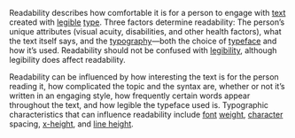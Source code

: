 Readability describes how comfortable it is for a person to engage with [text](/glossary/text_copy) created with [legible](/glossary/legibility) [type](/glossary/type). Three factors determine readability: The person’s unique attributes (visual acuity, disabilities, and other health factors), what the text itself says, and the [typography](/glossary/typography)—both the choice of [typeface](/glossary/typeface) and how it’s used. Readability should not be confused with [legibility](/glossary/legibility), although legibility does affect readability.

Readability can be influenced by how interesting the text is for the person reading it, how complicated the topic and the syntax are, whether or not it’s written in an engaging style, how frequently certain words appear throughout the text, and how legible the typeface used is. Typographic characteristics that can influence readability include [font](/glossary/font) [weight](/glossary/weight), [character](/glossary/character) spacing, [x-height](/glossary/x_height), and [line height](/glossary/line_height_leading).
